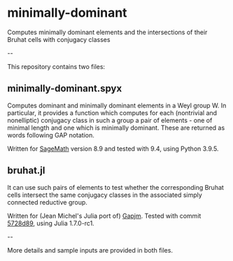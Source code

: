 # minimally-dominant
Computes minimally dominant elements and the intersections of their Bruhat cells
with conjugacy classes

--

This repository contains two files:

## minimally-dominant.spyx

Computes dominant and minimally dominant elements in a Weyl group W. In
particular, it provides a function which computes for each (nontrivial and
nonelliptic) conjugacy class in such a group a pair of elements - one of minimal
length and one which is minimally dominant. These are returned as words
following GAP notation.

Written for [SageMath] version 8.9 and tested with 9.4, using Python 3.9.5.

## bruhat.jl

It can use such pairs of elements to test whether the corresponding Bruhat cells
intersect the same conjugacy classes in the associated simply connected
reductive group.

Written for (Jean Michel's Julia port of) [Gapjm]. Tested with commit
[5728d89][gapcommit], using Julia 1.7.0-rc1.

--

More details and sample inputs are provided in both files.

[SageMath]: https://www.sagemath.org
[Gapjm]: https://jmichel7.github.io/Gapjm.jl
[gapcommit]: https://github.com/jmichel7/Gapjm.jl/commit/5728d89532ab4e23fb2cf2b5759587d8d4185b5d